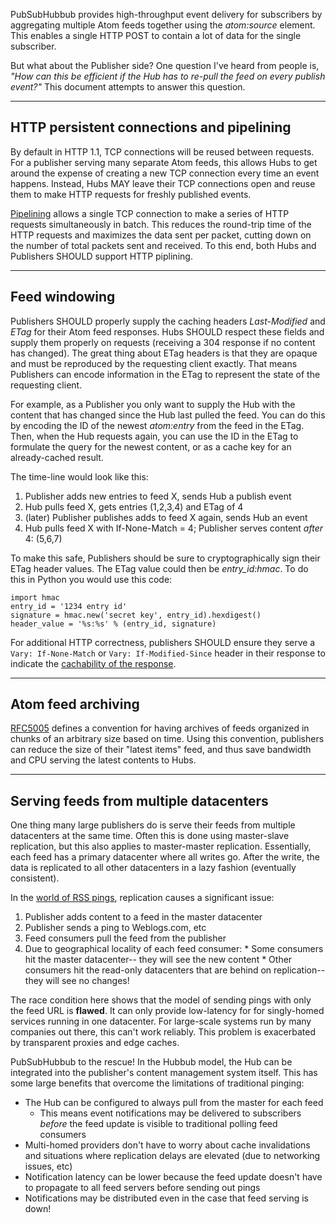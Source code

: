 PubSubHubbub provides high-throughput event delivery for subscribers by aggregating multiple Atom feeds together using the _atom:source_ element. This enables a single HTTP POST to contain a lot of data for the single subscriber.

But what about the Publisher side? One question I've heard from people is, _"How can this be efficient if the Hub has to re-pull the feed on every publish event?"_ This document attempts to answer this question.


---


## HTTP persistent connections and pipelining ##

By default in HTTP 1.1, TCP connections will be reused between requests. For a publisher serving many separate Atom feeds, this allows Hubs to get around the expense of creating a new TCP connection every time an event happens. Instead, Hubs MAY leave their TCP connections open and reuse them to make HTTP requests for freshly published events.

[Pipelining](http://en.wikipedia.org/wiki/HTTP_pipelining) allows a single TCP connection to make a series of HTTP requests simultaneously in batch. This reduces the round-trip time of the HTTP requests and maximizes the data sent per packet, cutting down on the number of total packets sent and received. To this end, both Hubs and Publishers SHOULD support HTTP piplining.


---


## Feed windowing ##

Publishers SHOULD properly supply the caching headers _Last-Modified_ and _ETag_ for their Atom feed responses. Hubs SHOULD respect these fields and supply them properly on requests (receiving a 304 response if no content has changed). The great thing about ETag headers is that they are opaque and must be reproduced by the requesting client exactly. That means Publishers can encode information in the ETag to represent the state of the requesting client.

For example, as a Publisher you only want to supply the Hub with the content that has changed since the Hub last pulled the feed. You can do this by encoding the ID of the newest _atom:entry_ from the feed in the ETag. Then, when the Hub requests again, you can use the ID in the ETag to formulate the query for the newest content, or as a cache key for an already-cached result.

The time-line would look like this:
  1. Publisher adds new entries to feed X, sends Hub a publish event
  1. Hub pulls feed X, gets entries (1,2,3,4) and ETag of 4
  1. (later) Publisher publishes adds to feed X again, sends Hub an event
  1. Hub pulls feed X with If-None-Match = 4; Publisher serves content _after_ 4: (5,6,7)

To make this safe, Publishers should be sure to cryptographically sign their ETag header values. The ETag value could then be _entry\_id:hmac_. To do this in Python you would use this code:

```
import hmac
entry_id = '1234 entry id'
signature = hmac.new('secret key', entry_id).hexdigest()
header_value = '%s:%s' % (entry_id, signature)
```

For additional HTTP correctness, publishers SHOULD ensure they serve a `Vary: If-None-Match` or `Vary: If-Modified-Since` header in their response to indicate the [cachability of the response](http://www.w3.org/Protocols/rfc2616/rfc2616-sec14.html#sec14.44).


---


## Atom feed archiving ##

[RFC5005](http://www.ietf.org/rfc/rfc5005.txt) defines a convention for having archives of feeds organized in chunks of an arbitrary size based on time. Using this convention, publishers can reduce the size of their "latest items" feed, and thus save bandwidth and CPU serving the latest contents to Hubs.


---


## Serving feeds from multiple datacenters ##

One thing many large publishers do is serve their feeds from multiple datacenters at the same time. Often this is done using master-slave replication, but this also applies to master-master replication. Essentially, each feed has a primary datacenter where all writes go. After the write, the data is replicated to all other datacenters in a lazy fashion (eventually consistent).

In the [world of RSS pings](PriorArt.md), replication causes a significant issue:
  1. Publisher adds content to a feed in the master datacenter
  1. Publisher sends a ping to Weblogs.com, etc
  1. Feed consumers pull the feed from the publisher
  1. Due to geographical locality of each feed consumer:
    * Some consumers hit the master datacenter-- they will see the new content
    * Other consumers hit the read-only datacenters that are behind on replication-- they will see no changes!

The race condition here shows that the model of sending pings with only the feed URL is **flawed**. It can only provide low-latency for for singly-homed services running in one datacenter. For large-scale systems run by many companies out there, this can't work reliably. This problem is exacerbated by transparent proxies and edge caches.

PubSubHubbub to the rescue! In the Hubbub model, the Hub can be integrated into the publisher's content management system itself. This has some large benefits that overcome the limitations of traditional pinging:
  * The Hub can be configured to always pull from the master for each feed
    * This means event notifications may be delivered to subscribers _before_ the feed update is visible to traditional polling feed consumers
  * Multi-homed providers don't have to worry about cache invalidations and situations where replication delays are elevated (due to networking issues, etc)
  * Notification latency can be lower because the feed update doesn't have to propagate to all feed servers before sending out pings
  * Notifications may be distributed even in the case that feed serving is down!